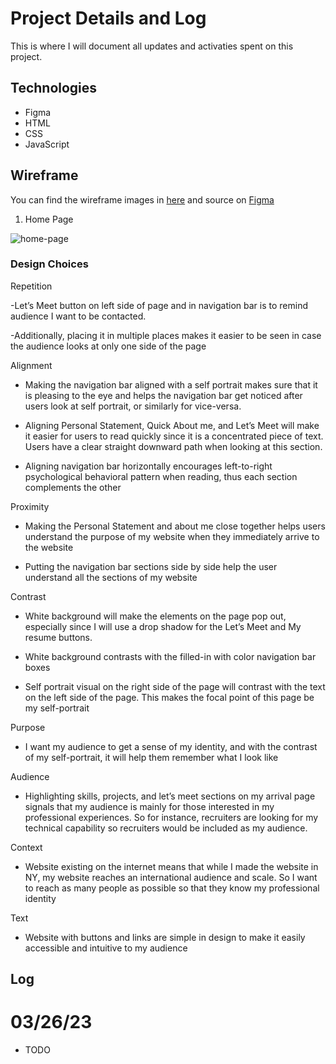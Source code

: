 # Project Details and Log

This is where I will document all updates and activaties spent on this project.

## Technologies

- Figma
- HTML
- CSS
- JavaScript

## Wireframe

You can find the wireframe images in [here](/src/engrc3025-website-wireframe) and source on [Figma](https://www.figma.com/file/pOdg3dZr8M7XMdmOCiVr8D/engrc3025-website-?node-id=7%3A169&t=qYHRMCkjuEtKA4CD-1)

1. Home Page

![home-page](/src/website-wireframe/Group%2019.png.png)

### Design Choices

Repetition

-Let’s Meet button on left side of page and in navigation bar is to remind audience I want to be contacted.

-Additionally, placing it in multiple places makes it easier to be seen in case the audience looks at only one side of the page

Alignment

- Making the navigation bar aligned with a self portrait makes sure that it is pleasing to the eye and helps the navigation bar get noticed after users look at self portrait, or similarly for vice-versa.

- Aligning Personal Statement, Quick About me, and Let’s Meet will make it easier for users to read quickly since it is a concentrated piece of text. Users have a clear straight downward path when looking at this section.

- Aligning navigation bar horizontally encourages left-to-right psychological behavioral pattern  when reading, thus each section complements the other

Proximity

- Making the Personal Statement and about me close together helps users understand the purpose of my website when they immediately arrive to the website

- Putting the navigation bar sections side by side help the user understand all the sections of my website

Contrast

- White background will make the elements on the page pop out, especially since I will use a drop shadow for the Let’s Meet and My resume buttons.

- White background contrasts with the filled-in with color navigation bar boxes

- Self portrait visual on the right side of the page will contrast with the text on the left side of the page. This makes the focal point of this page be my self-portrait

Purpose

- I want my audience to get a sense of my identity, and with the contrast of my self-portrait, it will help them remember what I look like

Audience

- Highlighting skills, projects, and let’s meet sections on my arrival page signals that my audience is mainly for those interested in my professional experiences. So for instance, recruiters are looking for my technical capability so recruiters would be included as my audience.

Context

- Website existing on the internet means that while I made the website in NY, my website reaches an international audience and scale. So I want to reach as many people as possible so that they know my professional identity

Text

- Website with buttons and links are simple in design to make it easily accessible and intuitive to my audience

## Log

# 03/26/23

- TODO
